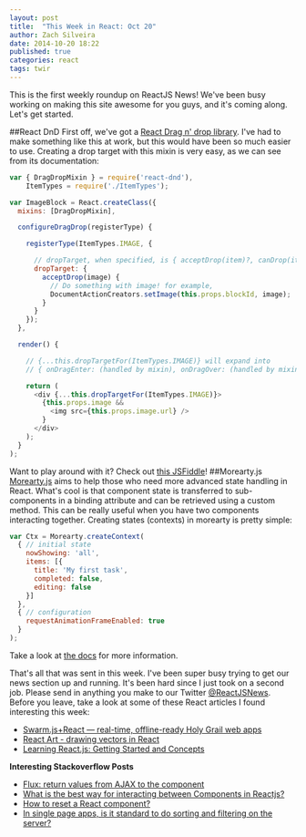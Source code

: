 ```yaml
---
layout: post
title:  "This Week in React: Oct 20"
author: Zach Silveira
date: 2014-10-20 18:22
published: true
categories: react
tags: twir
---
```

This is the first weekly roundup on ReactJS News! We've been busy working on making this site awesome for you guys, and it's coming along. Let's get started.

##React DnD
First off, we've got a [React Drag n' drop library](https://github.com/gaearon/react-dnd). I've had to make something like this at work, but this would have been so much easier to use. Creating a drop target with this mixin is very easy, as we can see from its documentation:

```js
var { DragDropMixin } = require('react-dnd'),
    ItemTypes = require('./ItemTypes');

var ImageBlock = React.createClass({
  mixins: [DragDropMixin],

  configureDragDrop(registerType) {

    registerType(ItemTypes.IMAGE, {

      // dropTarget, when specified, is { acceptDrop(item)?, canDrop(item)? enter(item)?, over(item)?, leave(item)? }
      dropTarget: {
        acceptDrop(image) {
          // Do something with image! for example,
          DocumentActionCreators.setImage(this.props.blockId, image);
        }
      }
    });
  },

  render() {

    // {...this.dropTargetFor(ItemTypes.IMAGE)} will expand into
    // { onDragEnter: (handled by mixin), onDragOver: (handled by mixin), onDragLeave: (handled by mixin), onDrop: (handled by mixin) }.

    return (
      <div {...this.dropTargetFor(ItemTypes.IMAGE)}>
        {this.props.image &&
          <img src={this.props.image.url} />
        }
      </div>
    );
  }
);
```

Want to play around with it? Check out [this JSFiddle](http://jsbin.com/sutopepobu/1/edit?html,js,output)!
##Morearty.js
[Morearty.js](https://github.com/moreartyjs/moreartyjs) aims to help those who need more advanced state handling in React. What's cool is that component state is transferred to sub-components in a binding attribute and can be retrieved using a custom method. This can be really useful when you have two components interacting together. Creating states (contexts) in morearty is pretty simple: 

```js
var Ctx = Morearty.createContext(
  { // initial state
    nowShowing: 'all',
    items: [{
      title: 'My first task',
      completed: false,
      editing: false
    }]
  },
  { // configuration
    requestAnimationFrameEnabled: true
  }
);
```

Take a look at [the docs](https://github.com/moreartyjs/moreartyjs) for more information.

That's all that was sent in this week. I've been super busy trying to get our news section up and running. It's been hard since I just took on a second job. Please send in anything you make to our Twitter [@ReactJSNews](http://twitter.com/reactjsnews). Before you leave, take a look at some of these React articles I found interesting this week:

-   [Swarm.js+React — real-time, offline-ready Holy Grail web apps](http://swarmjs.github.io/articles/todomvc/)
-   [React Art - drawing vectors in React](https://github.com/reactjs/react-art)
-   [Learning React.js: Getting Started and Concepts](http://scotch.io/tutorials/javascript/learning-react-getting-started-and-concepts)

**Interesting Stackoverflow Posts**

-   [Flux: return values from AJAX to the component](http://stackoverflow.com/questions/26451659/flux-return-values-from-ajax-to-the-component)
-   [What is the best way for interacting between Components in Reactjs?](http://stackoverflow.com/questions/26407273/what-is-the-best-way-for-interacting-between-components-in-reactjs)
-   [How to reset a React component?](http://stackoverflow.com/questions/26358144/how-to-reset-a-reactjs-element)
-   [In single page apps, is it standard to do sorting and filtering on the server?](http://stackoverflow.com/questions/26352300/in-single-page-apps-is-it-standard-to-do-sorting-and-filtering-on-the-server)
